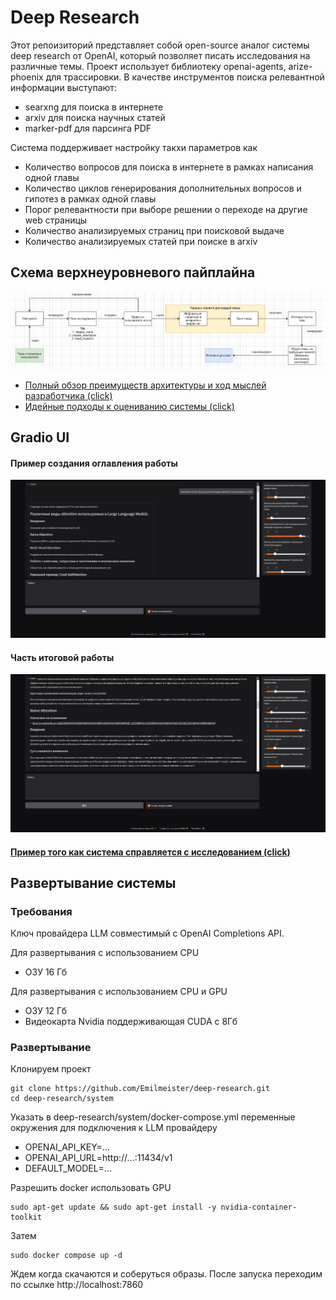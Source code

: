 # Deep Research
Этот репоизиторий представляет собой open-source аналог системы deep research от OpenAI, который позволяет писать исследования
на различные темы. Проект использует библиотеку openai-agents, arize-phoenix для трассировки. В качестве инструментов поиска 
релевантной информации выступают: 
* searxng для поиска в интернете 
* arxiv для поиска научных статей
* marker-pdf для парсинга PDF

Система поддерживает настройку такхи параметров как
* Количество вопросов для поиска в интернете в рамках написания одной главы
* Количество циклов генерирования дополнительных вопросов и гипотез в рамках одной главы
* Порог релевантности при выборе решении о переходе на другие web страницы
* Количество анализируемых страниц при поисковой выдаче
* Количество анализируемых статей при поиске в arxiv

## Схема верхнеуровневого пайплайна 
![high_level_pipline.png](docs/images/high_level_pipline.png)
* [Полный обзор преимуществ архитектуры и ход мыслей разработчика (click)](https://github.com/Emilmeister/deep-research/blob/master/docs/research.md)
* [Идейные подходы к оцениванию системы (click)](https://github.com/Emilmeister/deep-research/blob/master/docs/evaluation.md)

## Gradio UI
#### Пример создания оглавления работы
![ui_table_of_concepts_example.png](docs/images/ui_table_of_concepts_example.png)
#### Часть итоговой работы
![ui_research_example.png](docs/images/ui_research_example.png)

#### [Пример того как система справляется с исследованием (click)](https://github.com/Emilmeister/deep-research/blob/master/docs/examples/gbm_research.md)

## Развертывание системы

### Требования
Ключ провайдера LLM совместимый с OpenAI Completions API.

Для развертывания c использованием CPU
* ОЗУ 16 Гб 

Для развертывания c использованием CPU и GPU
* ОЗУ 12 Гб
* Видеокарта Nvidia поддерживающая CUDA с 8Гб

### Развертывание

Клонируем проект

```
git clone https://github.com/Emilmeister/deep-research.git
cd deep-research/system
```

Указать в deep-research/system/docker-compose.yml переменные окружения для подключения к LLM провайдеру
- OPENAI_API_KEY=...
- OPENAI_API_URL=http://...:11434/v1
- DEFAULT_MODEL=...

Разрешить docker использовать GPU

```
sudo apt-get update && sudo apt-get install -y nvidia-container-toolkit
```
Затем
```
sudo docker compose up -d
```
Ждем когда скачаются и соберуться образы. После запуска переходим по ссылке http://localhost:7860













